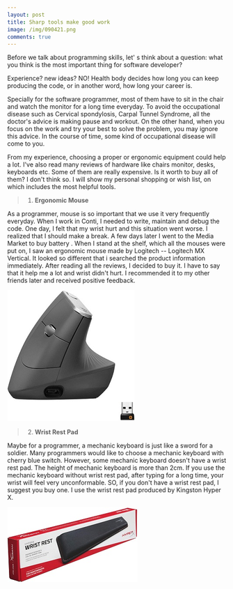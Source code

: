 ```yaml
---
layout: post
title: Sharp tools make good work
image: /img/090421.png
comments: true
---
```


Before we talk about programming skills, let' s think about a question: what you think is the most important thing for software developer?

Experience? new ideas? NO! Health body decides how long you can keep producing the code, or in another word, how long your career is.

Specially for the software programmer, most of them have to sit in the chair and watch the monitor for a long time everyday. To avoid the occupational disease such as Cervical spondylosis, Carpal Tunnel Syndrome, all the doctor's advice is making pause and workout. On the other hand, when you focus on the work and try your best to solve the problem, you may ignore this advice. In the course of time, some kind of occupational disease will come to you.

From my experience, choosing a proper or ergonomic equipment could help a lot. I've also read many reviews of hardware like chairs monitor, desks, keyboards etc. Some of them are really expensive. Is it worth to buy all of them? I don't think so. I will show my personal shopping or wish list, on which includes the most helpful tools.

> 1. **Ergonomic Mouse**

As a programmer, mouse is so important that we use it very frequently everyday. When I work in Conti, I needed to write, maintain and debug the code. One day, I felt that my wrist hurt and this situation went worse. I realized that I should make a break. A few days later I went to the Media Market to buy battery . When I stand at the shelf, which all the mouses were put on, I saw an ergonomic mouse made by Logitech -- Logitech MX Vertical. It looked so different that i searched the product information immediately. After reading all the reviews, I decided to buy it. I have to say that it help me a lot and wrist didn't hurt. I recommended it to my other friends later and received positive feedback.

![Logitech MX Vertical](/img/Logitech_MX_Vertical.jpg)

> 2. **Wrist Rest Pad**

Maybe for a programmer, a mechanic keyboard is just like a sword for a soldier. Many programmers would like to choose a mechanic keyboard with cherry blue switch. However, some mechanic keyboard doesn't have a wrist rest pad. The height of mechanic keyboard is more than 2cm. If you use the mechanic keyboard without wrist rest pad, after typing for a long time, your wrist will feel very unconformable. SO, if you don't have a wrist rest pad, I suggest you buy one. I use the wrist rest pad produced by Kingston Hyper X. 

![HyperX HX-WR Wrist Rest Pad,](/img/kingston.jpg)
